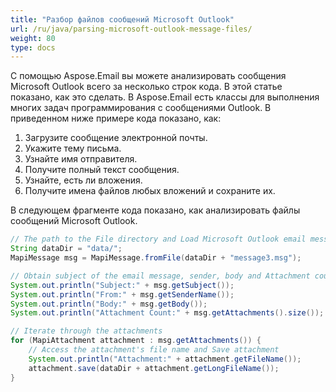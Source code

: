 ```yaml
---
title: "Разбор файлов сообщений Microsoft Outlook"
url: /ru/java/parsing-microsoft-outlook-message-files/
weight: 80
type: docs
---
```



С помощью Aspose.Email вы можете анализировать сообщения Microsoft Outlook всего за несколько строк кода. В этой статье показано, как это сделать. В Aspose.Email есть классы для выполнения многих задач программирования с сообщениями Outlook. В приведенном ниже примере кода показано, как:

1. Загрузите сообщение электронной почты.
1. Укажите тему письма.
1. Узнайте имя отправителя.
1. Получите полный текст сообщения.
1. Узнайте, есть ли вложения.
1. Получите имена файлов любых вложений и сохраните их.

В следующем фрагменте кода показано, как анализировать файлы сообщений Microsoft Outlook.



~~~Java
// The path to the File directory and Load Microsoft Outlook email message file
String dataDir = "data/";
MapiMessage msg = MapiMessage.fromFile(dataDir + "message3.msg");

// Obtain subject of the email message, sender, body and Attachment count
System.out.println("Subject:" + msg.getSubject());
System.out.println("From:" + msg.getSenderName());
System.out.println("Body:" + msg.getBody());
System.out.println("Attachment Count:" + msg.getAttachments().size());

// Iterate through the attachments
for (MapiAttachment attachment : msg.getAttachments()) {
    // Access the attachment's file name and Save attachment
    System.out.println("Attachment:" + attachment.getFileName());
    attachment.save(dataDir + attachment.getLongFileName());
}
~~~